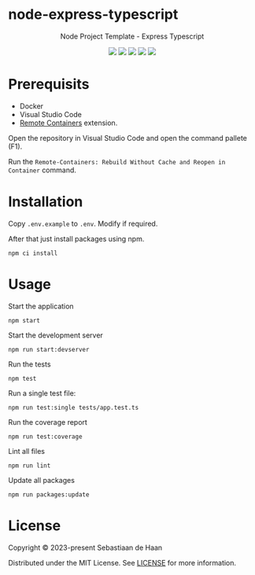 # node-express-typescript

<p style="text-align: center;">Node Project Template - Express Typescript</p>

<p style="text-align: center;">
    <img src="https://img.shields.io/badge/Typescript-007ACC?style=for-the-badge&logo=Typescript&logoColor=white">
    <img src="https://img.shields.io/badge/Node.js-43853D?style=for-the-badge&logo=node.js&logoColor=white">
    <img src="https://img.shields.io/badge/Jest-323330?style=for-the-badge&logo=Jest&logoColor=white">
    <img src="https://img.shields.io/badge/eslint-3A33D1?style=for-the-badge&logo=eslint&logoColor=white">
    <img src="https://img.shields.io/badge/prettier-1A2C34?style=for-the-badge&logo=prettier&logoColor=F7BA3E">
</p>

# Prerequisits

- Docker
- Visual Studio Code
- [Remote Containers](https://marketplace.visualstudio.com/items?itemName=ms-vscode-remote.remote-containers) extension.

Open the repository in Visual Studio Code and open the command pallete (F1).

Run the `Remote-Containers: Rebuild Without Cache and Reopen in Container` command.

# Installation

Copy `.env.example` to `.env`. Modify if required.

After that just install packages using npm.

```
npm ci install
```

# Usage

Start the application

```
npm start
```

Start the development server

```
npm run start:devserver
```

Run the tests

```
npm test
```

Run a single test file:

```
npm run test:single tests/app.test.ts
```

Run the coverage report

```
npm run test:coverage
```

Lint all files

```
npm run lint
```

Update all packages

```
npm run packages:update
```

# License

Copyright © 2023-present Sebastiaan de Haan

Distributed under the MIT License. See [LICENSE](LICENSE) for more information.
